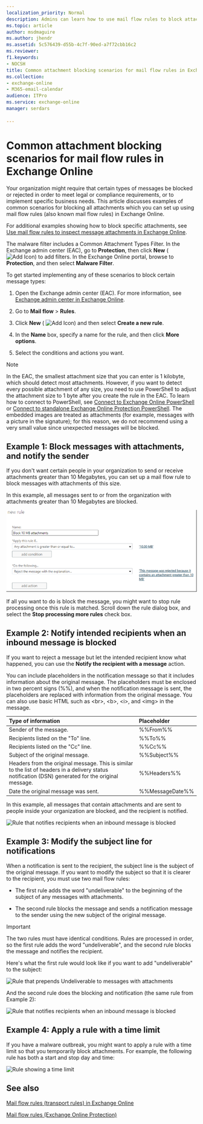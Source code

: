 ```yaml
---
localization_priority: Normal
description: Admins can learn how to use mail flow rules to block attachments in Exchange Online.
ms.topic: article
author: msdmaguire
ms.author: jhendr
ms.assetid: 5c576439-d55b-4c7f-90ed-a7f72cbb16c2
ms.reviewer: 
f1.keywords:
- NOCSH
title: Common attachment blocking scenarios for mail flow rules in Exchange Online
ms.collection: 
- exchange-online
- M365-email-calendar
audience: ITPro
ms.service: exchange-online
manager: serdars

---
```


# Common attachment blocking scenarios for mail flow rules in Exchange Online

Your organization might require that certain types of messages be blocked or rejected in order to meet legal or compliance requirements, or to implement specific business needs. This article discusses examples of common scenarios for blocking all attachments which you can set up using mail flow rules (also known mail flow rules) in Exchange Online.

For additional examples showing how to block specific attachments, see [Use mail flow rules to inspect message attachments in Exchange Online](inspect-message-attachments.md).

The malware filter includes a Common Attachment Types Filter. In the Exchange admin center (EAC), go to **Protection**, then click **New** ( ![Add Icon](../../media/ITPro_EAC_AddIcon.gif)) to add filters. In the Exchange Online portal, browse to **Protection**, and then select **Malware Filter**.

To get started implementing any of these scenarios to block certain message types:

1. Open the Exchange admin center (EAC). For more information, see [Exchange admin center in Exchange Online](../../exchange-admin-center.md).

2. Go to **Mail flow** \> **Rules**.

3. Click **New** ( ![Add Icon](../../media/ITPro_EAC_AddIcon.gif)) and then select **Create a new rule**.

4. In the **Name** box, specify a name for the rule, and then click **More options**.

5. Select the conditions and actions you want.

> [!NOTE]
> In the EAC, the smallest attachment size that you can enter is 1 kilobyte, which should detect most attachments. However, if you want to detect every possible attachment of any size, you need to use PowerShell to adjust the attachment size to 1 byte after you create the rule in the EAC. To learn how to connect to PowerShell, see [Connect to Exchange Online PowerShell](/powershell/exchange/connect-to-exchange-online-powershell) or [Connect to standalone Exchange Online Protection PowerShell](/powershell/exchange/connect-to-exchange-online-protection-powershell).
> The embedded images are treated as attachments (for example, messages with a picture in the signature); for this reason, we do not recommend using a very small value since unexpected messages will be blocked.

## Example 1: Block messages with attachments, and notify the sender

If you don't want certain people in your organization to send or receive attachments greater than 10 Megabytes, you can set up a mail flow rule to block messages with attachments of this size.

In this example, all messages sent to or from the organization with attachments greater than 10 Megabytes are blocked.

![Rule that blocks all attachments](../../media/38094183-166f-4ba5-a9cf-242e7d0f4e04.png)

If all you want to do is block the message, you might want to stop rule processing once this rule is matched. Scroll down the rule dialog box, and select the **Stop processing more rules** check box.

## Example 2: Notify intended recipients when an inbound message is blocked

If you want to reject a message but let the intended recipient know what happened, you can use the **Notify the recipient with a message** action.

You can include placeholders in the notification message so that it includes information about the original message. The placeholders must be enclosed in two percent signs (%%), and when the notification message is sent, the placeholders are replaced with information from the original message. You can also use basic HTML such as \<br\>, \<b\>, \<i\>, and \<img\> in the message.


|**Type of information**|**Placeholder**|
|:-----|:-----|
|Sender of the message.|%%From%%|
|Recipients listed on the "To" line.|%%To%%|
|Recipients listed on the "Cc" line.|%%Cc%%|
|Subject of the original message.|%%Subject%%|
|Headers from the original message. This is similar to the list of headers in a delivery status notification (DSN) generated for the original message.|%%Headers%%|
|Date the original message was sent.|%%MessageDate%%|

In this example, all messages that contain attachments and are sent to people inside your organization are blocked, and the recipient is notified.

![Rule that notifies recipients when an inbound message is blocked](../../media/f9a14733-d68a-4528-a736-206325881c47.png)

## Example 3: Modify the subject line for notifications

When a notification is sent to the recipient, the subject line is the subject of the original message. If you want to modify the subject so that it is clearer to the recipient, you must use two mail flow rules:

- The first rule adds the word "undeliverable" to the beginning of the subject of any messages with attachments.

- The second rule blocks the message and sends a notification message to the sender using the new subject of the original message.

> [!IMPORTANT]
> The two rules must have identical conditions. Rules are processed in order, so the first rule adds the word "undeliverable", and the second rule blocks the message and notifies the recipient.

Here's what the first rule would look like if you want to add "undeliverable" to the subject:

![Rule that prepends Undeliverable to messages with attachments](../../media/2552b0bd-c69d-48b4-9e69-267fcaf20e70.png)

And the second rule does the blocking and notification (the same rule from Example 2):

![Rule that notifies recipients when an inbound message is blocked](../../media/f9a14733-d68a-4528-a736-206325881c47.png)

## Example 4: Apply a rule with a time limit

If you have a malware outbreak, you might want to apply a rule with a time limit so that you temporarily block attachments. For example, the following rule has both a start and stop day and time:

![Rule showing a time limit](../../media/bdc8c4d8-72fa-4c5b-97f2-5fe76d50e643.png)

## See also

[Mail flow rules (transport rules) in Exchange Online](mail-flow-rules.md)

[Mail flow rules (Exchange Online Protection)](/microsoft-365/security/office-365-security/mail-flow-rules-transport-rules-0)
